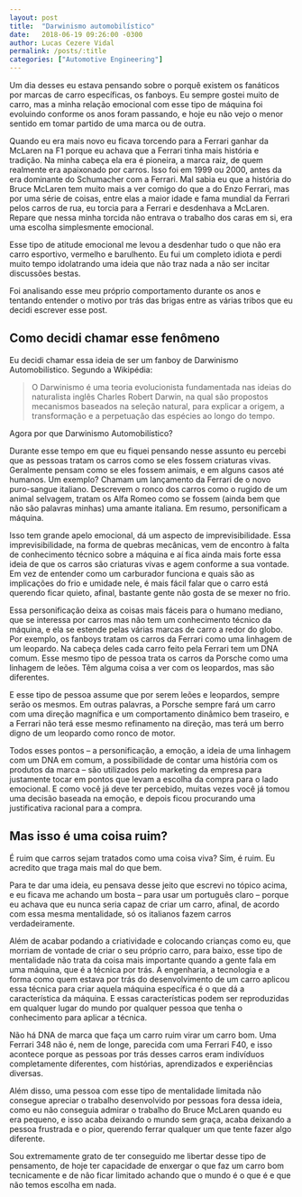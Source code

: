 ```yaml
---
layout: post
title:  "Darwinismo automobilístico"
date:   2018-06-19 09:26:00 -0300
author: Lucas Cezere Vidal
permalink: /posts/:title
categories: ["Automotive Engineering"]
---
```

Um dia desses eu estava pensando sobre o porquê existem os fanáticos por marcas de carro específicas, os fanboys. Eu sempre gostei muito de carro, mas a minha relação emocional com esse tipo de máquina foi evoluindo conforme os anos foram passando, e hoje eu não vejo o menor sentido em tomar partido de uma marca ou de outra.

Quando eu era mais novo eu ficava torcendo para a Ferrari ganhar da McLaren na F1 porque eu achava que a Ferrari tinha mais história e tradição. Na minha cabeça ela era é pioneira, a marca raiz, de quem realmente era apaixonado por carros. Isso foi em 1999 ou 2000, antes da era dominante do Schumacher com a Ferrari. Mal sabia eu que a história do Bruce McLaren tem muito mais a ver comigo do que a do Enzo Ferrari, mas por uma série de coisas, entre elas a maior idade e fama mundial da Ferrari pelos carros de rua, eu torcia para a Ferrari e desdenhava a McLaren. Repare que nessa minha torcida não entrava o trabalho dos caras em si, era uma escolha simplesmente emocional.

Esse tipo de atitude emocional me levou a desdenhar tudo o que não era carro esportivo, vermelho e barulhento. Eu fui um completo idiota e perdi muito tempo idolatrando uma ideia que não traz nada a não ser incitar discussões bestas.

Foi analisando esse meu próprio comportamento durante os anos e tentando entender o motivo por trás das brigas entre as várias tribos que eu decidi escrever esse post.

## Como decidi chamar esse fenômeno

Eu decidi chamar essa ideia de ser um fanboy de Darwinismo Automobilístico. Segundo a Wikipédia:

>O Darwinismo é uma teoria evolucionista fundamentada nas ideias do naturalista inglês Charles Robert Darwin, na qual são propostos mecanismos baseados na seleção natural, para explicar a origem, a transformação e a perpetuação das espécies ao longo do tempo.

Agora por que Darwinismo Automobilístico?

Durante esse tempo em que eu fiquei pensando nesse assunto eu percebi que as pessoas tratam os carros como se eles fossem criaturas vivas. Geralmente pensam como se eles fossem animais, e em alguns casos até humanos. Um exemplo? Chamam um lançamento da Ferrari de o novo puro-sangue italiano. Descrevem o ronco dos carros como o rugido de um animal selvagem, tratam os Alfa Romeo como se fossem (ainda bem que não são palavras minhas) uma amante italiana. Em resumo, personificam a máquina.

Isso tem grande apelo emocional, dá um aspecto de imprevisibilidade. Essa imprevisibilidade, na forma de quebras mecânicas, vem de encontro à falta de conhecimento técnico sobre a máquina e aí fica ainda mais forte essa ideia de que os carros são criaturas vivas e agem conforme a sua vontade. Em vez de entender como um carburador funciona e quais são as implicações do frio e umidade nele, é mais fácil falar que o carro está querendo ficar quieto, afinal, bastante gente não gosta de se mexer no frio.

Essa personificação deixa as coisas mais fáceis para o humano mediano, que se interessa por carros mas não tem um conhecimento técnico da máquina, e ela se estende pelas várias marcas de carro a redor do globo. Por exemplo, os fanboys tratam os carros da Ferrari como uma linhagem de um leopardo. Na cabeça deles cada carro feito pela Ferrari tem um DNA comum. Esse mesmo tipo de pessoa trata os carros da Porsche como uma linhagem de leões. Têm alguma coisa a ver com os leopardos, mas são diferentes.

E esse tipo de pessoa assume que por serem leões e leopardos, sempre serão os mesmos. Em outras palavras, a Porsche sempre fará um carro com uma direção magnífica e um comportamento dinâmico bem traseiro, e a Ferrari não terá esse mesmo refinamento na direção, mas terá um berro digno de um leopardo como ronco de motor.

Todos esses pontos – a personificação, a emoção, a ideia de uma linhagem com um DNA em comum, a possibilidade de contar uma história com os produtos da marca – são utilizados pelo marketing da empresa para justamente tocar em pontos que levam a escolha da compra para o lado emocional. E como você já deve ter percebido, muitas vezes você já tomou uma decisão baseada na emoção, e depois ficou procurando uma justificativa racional para a compra.

## Mas isso é uma coisa ruim?

É ruim que carros sejam tratados como uma coisa viva? Sim, é ruim. Eu acredito que traga mais mal do que bem.

Para te dar uma ideia, eu pensava desse jeito que escrevi no tópico acima, e eu ficava me achando um bosta – para usar um português claro – porque eu achava que eu nunca seria capaz de criar um carro, afinal, de acordo com essa mesma mentalidade, só os italianos fazem carros verdadeiramente.

Além de acabar podando a criatividade e colocando crianças como eu, que morriam de vontade de criar o seu próprio carro, para baixo, esse tipo de mentalidade não trata da coisa mais importante quando a gente fala em uma máquina, que é a técnica por trás. A engenharia, a tecnologia e a forma como quem estava por trás do desenvolvimento de um carro aplicou essa técnica para criar aquela máquina específica é o que dá a característica da máquina. E essas características podem ser reproduzidas em qualquer lugar do mundo por qualquer pessoa que tenha o conhecimento para aplicar a técnica.

Não há DNA de marca que faça um carro ruim virar um carro bom. Uma Ferrari 348 não é, nem de longe, parecida com uma Ferrari F40, e isso acontece porque as pessoas por trás desses carros eram indivíduos completamente diferentes, com histórias, aprendizados e experiências diversas.

Além disso, uma pessoa com esse tipo de mentalidade limitada não consegue apreciar o trabalho desenvolvido por pessoas fora dessa ideia, como eu não conseguia admirar o trabalho do Bruce McLaren quando eu era pequeno, e isso acaba deixando o mundo sem graça, acaba deixando a pessoa frustrada e o pior, querendo ferrar qualquer um que tente fazer algo diferente.

Sou extremamente grato de ter conseguido me libertar desse tipo de pensamento, de hoje ter capacidade de enxergar o que faz um carro bom tecnicamente e de não ficar limitado achando que o mundo é o que é e que não temos escolha em nada.
